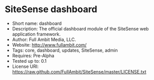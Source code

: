 SiteSense dashboard
===================
 - Short name: dashboard
 - Description: The official dashboard module of the SiteSense web application framework.
 - Author: Full Ambit Media, LLC.
 - Website: http://www.fullambit.com/
 - Tags: core, dashboard, updates, SiteSense, admin
 - Requires: Pre-Alpha
 - Tested up to: 0.1
 - License URI: https://raw.github.com/FullAmbit/SiteSense/master/LICENSE.txt